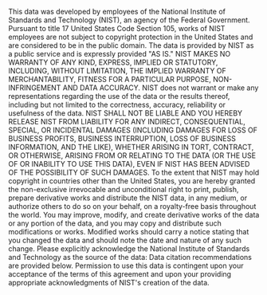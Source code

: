This data was developed by employees of the National Institute of Standards and Technology (NIST), an agency of the Federal Government.
Pursuant to title 17 United States Code Section 105, works of NIST employees are not subject to copyright protection in the United States and are considered to be in the public domain.
The data is provided by NIST as a public service and is expressly provided "AS IS." NIST MAKES NO WARRANTY OF ANY KIND, EXPRESS, IMPLIED OR STATUTORY,
INCLUDING, WITHOUT LIMITATION, THE IMPLIED WARRANTY OF MERCHANTABILITY, FITNESS FOR A PARTICULAR PURPOSE, NON-INFRINGEMENT AND DATA ACCURACY.
NIST does not warrant or make any representations regarding the use of the data or the results thereof, including but not limited to the correctness, accuracy, reliability or usefulness of the data.
NIST SHALL NOT BE LIABLE AND YOU HEREBY RELEASE NIST FROM LIABILITY FOR ANY INDIRECT, CONSEQUENTIAL, SPECIAL, OR INCIDENTAL DAMAGES (INCLUDING DAMAGES FOR LOSS OF BUSINESS PROFITS,
BUSINESS INTERRUPTION, LOSS OF BUSINESS INFORMATION, AND THE LIKE), WHETHER ARISING IN TORT, CONTRACT, OR OTHERWISE, ARISING FROM OR RELATING TO THE DATA
(OR THE USE OF OR INABILITY TO USE THIS DATA), EVEN IF NIST HAS BEEN ADVISED OF THE POSSIBILITY OF SUCH DAMAGES.
To the extent that NIST may hold copyright in countries other than the United States, you are hereby granted the non-exclusive irrevocable and unconditional right to print, publish,
prepare derivative works and distribute the NIST data, in any medium, or authorize others to do so on your behalf, on a royalty-free basis throughout the world.
You may improve, modify, and create derivative works of the data or any portion of the data, and you may copy and distribute such modifications or works.
Modified works should carry a notice stating that you changed the data and should note the date and nature of any such change. 
Please explicitly acknowledge the National Institute of Standards and Technology as the source of the data: Data citation recommendations are provided below.
Permission to use this data is contingent upon your acceptance of the terms of this agreement and upon your providing appropriate acknowledgments of NIST's creation of the data.
